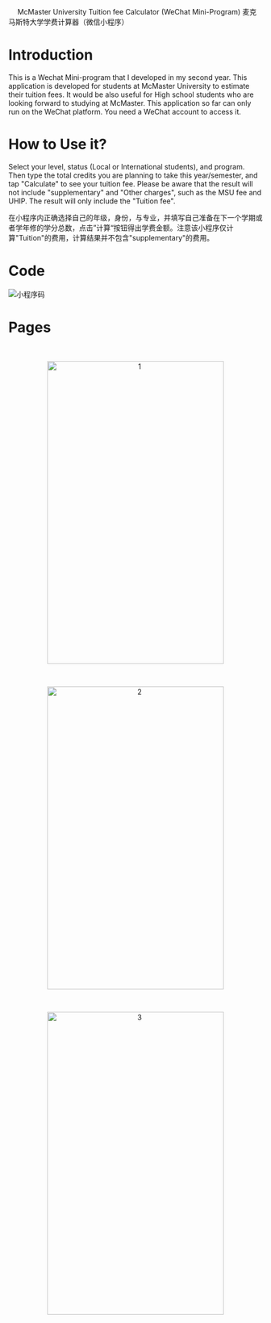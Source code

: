 
 &emsp; McMaster University Tuition fee Calculator (WeChat Mini-Program) 麦克马斯特大学学费计算器（微信小程序） 

# Introduction
This is a Wechat Mini-program that I developed in my second year. This application is developed for students at McMaster University to estimate their tuition fees. It would be also useful for High school students who are looking forward to studying at McMaster. This application so far can only run on the WeChat platform. You need a WeChat account to access it.



# How to Use it?
Select your level, status (Local or International students), and program. Then type the total credits you are planning to take this year/semester, and tap "Calculate" to see your tuition fee. Please be aware that the result will not include "supplementary" and "Other charges", such as the MSU fee and UHIP. The result will only include the "Tuition fee".

在小程序内正确选择自己的年级，身份，与专业，并填写自己准备在下一个学期或者学年修的学分总数，点击”计算“按钮得出学费金额。注意该小程序仅计算"Tuition"的费用，计算结果并不包含"supplementary"的费用。


# Code
![小程序码](https://user-images.githubusercontent.com/71127343/122250381-31f2ac80-cefc-11eb-9798-aa7e69e723c8.jpg)
 
# Pages

&emsp;

<div align=center><img width="350" height=600" src="https://user-images.githubusercontent.com/71127343/122253411-b9411f80-cefe-11eb-82b4-9610b01d48e8.PNG" alt="1"/>
 
  &emsp;
<div align=center><img width="350" height="600" src="https://user-images.githubusercontent.com/71127343/122254004-48e6ce00-ceff-11eb-98d1-4903d7767101.PNG" alt="2"/>
 
&emsp;
  
<div align=center><img width="350" height="600" src="https://user-images.githubusercontent.com/71127343/122255006-49cc2f80-cf00-11eb-9845-376fbf8ab4ff.PNG" alt="3"/>

 
  






